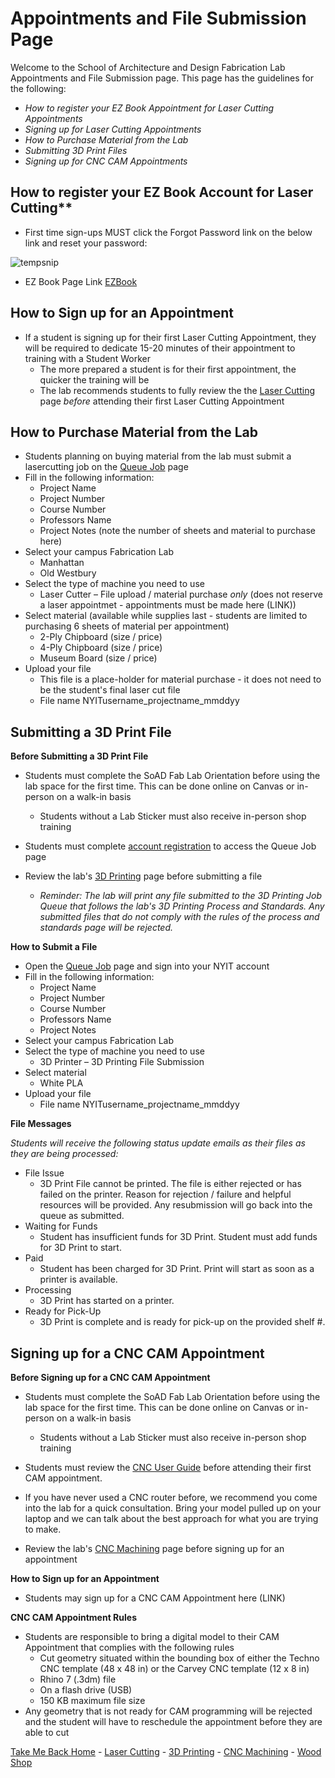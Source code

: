 # Appointments and File Submission Page

Welcome to the School of Architecture and Design Fabrication Lab Appointments and File Submission page. This page has the guidelines for the following: 
* *How to register your EZ Book Appointment for Laser Cutting Appointments*
* *Signing up for Laser Cutting Appointments*
* *How to Purchase Material from the Lab*
* *Submitting 3D Print Files*
* *Signing up for CNC CAM Appointments*



## How to register your EZ Book Account for Laser Cutting**
* First time sign-ups MUST click the Forgot Password link on the below link and reset your password:

 ![tempsnip](https://github.com/user-attachments/assets/a95634f1-71b4-4703-9047-c5b3157b8628)

* EZ Book Page Link [EZBook](https://new.ezbook.com/NYIT)


## How to Sign up for an Appointment
* If a student is signing up for their first Laser Cutting Appointment, they will be required to dedicate 15-20 minutes of their appointment to training with a Student Worker
  * The more prepared a student is for their first appointment, the quicker the training will be
  * The lab recommends students to fully review the the [Laser Cutting](https://digitalfabricationlab-nyit-soad.github.io/resources/LaserCutters/) page *before* attending their first Laser Cutting Appointment
    

## How to Purchase Material from the Lab
* Students planning on buying material from the lab must submit a lasercutting job on the [Queue Job](https://www.nyit.edu/architecture/fabrication_labs/queue_job) page
* Fill in the following information: 
  * Project Name
  * Project Number
  * Course Number
  * Professors Name
  * Project Notes (note the number of sheets and material to purchase here)
* Select your campus Fabrication Lab
  * Manhattan
  * Old Westbury
* Select the type of machine you need to use 
  * Laser Cutter – File upload / material purchase *only* (does not reserve a laser appointmet - appointments must be made here (LINK))
* Select material (available while supplies last - students are limited to purchasing 6 sheets of material per appointment)
  * 2-Ply Chipboard (size / price)
  * 4-Ply Chipboard (size / price)
  * Museum Board (size / price)
* Upload your file
  * This file is a place-holder for material purchase - it does not need to be the student's final laser cut file   
  * File name NYITusername_projectname_mmddyy
    
## Submitting a 3D Print File

**Before Submitting a 3D Print File**
* Students must complete the SoAD Fab Lab Orientation before using the lab space for the first time. This can be done online on Canvas or in-person on a walk-in basis
   * Students without a Lab Sticker must also receive in-person shop training
     
* Students must complete [account registration](https://www.nyit.edu/architecture/fabrication_labs/account_registration) to access the Queue Job page
* Review the lab's [3D Printing](https://digitalfabricationlab-nyit-soad.github.io/resources/3Dprinters/) page before submitting a file
  * *Reminder: The lab will print any file submitted to the 3D Printing Job Queue that follows the lab's 3D Printing Process and Standards. Any submitted files that do not comply with the rules of the process and standards page will be rejected.*
   
**How to Submit a File**

* Open the [Queue Job](https://www.nyit.edu/architecture/fabrication_labs/queue_job) page and sign into your NYIT account
* Fill in the following information: 
  * Project Name
  * Project Number
  * Course Number
  * Professors Name
  * Project Notes
* Select your campus Fabrication Lab
* Select the type of machine you need to use 
  * 3D Printer – 3D Printing File Submission 
* Select material 
  * White PLA
* Upload your file
  * File name NYITusername_projectname_mmddyy
  
**File Messages**

*Students will receive the following status update emails as their files as they are being processed:*

* File Issue
  * 3D Print File cannot be printed. The file is either rejected or has failed on the printer. Reason for rejection / failure and helpful resources will be provided. Any resubmission will go back into the queue as submitted.
* Waiting for Funds
  * Student has insufficient funds for 3D Print. Student must add funds for 3D Print to start. 
* Paid
  * Student has been charged for 3D Print. Print will start as soon as a printer is available.
* Processing
  * 3D Print has started on a printer.
* Ready for Pick-Up
  * 3D Print is complete and is ready for pick-up on the provided shelf #.

## Signing up for a CNC CAM Appointment

**Before Signing up for a CNC CAM Appointment**
* Students must complete the SoAD Fab Lab Orientation before using the lab space for the first time. This can be done online on Canvas or in-person on a walk-in basis
   * Students without a Lab Sticker must also receive in-person shop training
     
* Students must review the [CNC User Guide](https://github.com/DigitalFabricationLab-NYIT-SoAD/resources/blob/main/UserGuides/CNCmills.md) before attending their first CAM appointment.
* If you have never used a CNC router before, we recommend you come into the lab for a quick consultation. Bring your model pulled up on your laptop and we can talk about the best approach for what you are trying to make.
  
* Review the lab's [CNC Machining](https://digitalfabricationlab-nyit-soad.github.io/resources/CNCmills/) page before signing up for an appointment

**How to Sign up for an Appointment**
* Students may sign up for a CNC CAM Appointment here (LINK)

**CNC CAM Appointment Rules**
* Students are responsible to bring a digital model to their CAM Appointment that complies with the following rules
  * Cut geometry situated within the bounding box of either the Techno CNC template (48 x 48 in) or the Carvey CNC template (12 x 8 in)
  * Rhino 7 (.3dm) file
  * On a flash drive (USB)
  * 150 KB maximum file size
* Any geometry that is not ready for CAM programming will be rejected and the student will have to reschedule the appointment before they are able to cut


[Take Me Back Home](https://digitalfabricationlab-nyit-soad.github.io/resources/) - [Laser Cutting](https://digitalfabricationlab-nyit-soad.github.io/resources/LaserCutters/) - [3D Printing](https://digitalfabricationlab-nyit-soad.github.io/resources/3Dprinters/) - [CNC Machining](https://digitalfabricationlab-nyit-soad.github.io/resources/CNCmills/) - [Wood Shop](https://digitalfabricationlab-nyit-soad.github.io/resources/ShopTools/)
